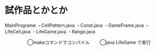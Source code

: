 # 試作品とかとか

MainPrograme
  ・CellPattern.java
  ・Const.java
  ・GameFrame.java
  ・LifeCell.java
  ・LifeGame.java
  ・Range.java

　　　　　◯makeコマンドでコンパイル
     　　◯java LifeGame で実行
